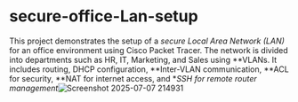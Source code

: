 # secure-office-Lan-setup
This project demonstrates the setup of a *secure Local Area Network (LAN)* for an office environment using Cisco Packet Tracer. The network is divided into departments such as HR, IT, Marketing, and Sales using **VLANs. It includes routing, DHCP configuration, **Inter-VLAN communication, **ACL for security, **NAT for internet access, and **SSH for remote router management*![Screenshot 2025-07-07 214931](https://github.com/user-attachments/assets/b384b0c2-9900-459a-be49-55ace96f8316)

